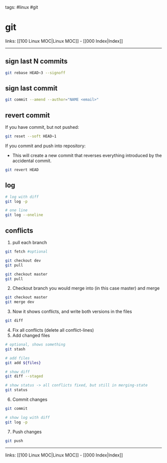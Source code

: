 tags: #linux #git

# git

links: [[100 Linux MOC|Linux MOC]] - [[000 Index|Index]]

---

## sign last N commits
```bash
git rebase HEAD~3 --signoff
```

## sign last commit
```bash
git commit --amend --author="NAME <email>"
```

## revert commit
If you have commit, but not pushed:

```bash
git reset --soft HEAD~1
```

If you commit and push into repository:
- This will create a new commit that reverses everything introduced by the accidental commit.

```bash 
git revert HEAD
```

## log
```bash
# log with diff
git log -p

# one line
git log --oneline
```

## conflicts
1. pull each branch
```bash
git fetch #optional

git checkout dev
git pull

git checkout master
git pull
```
2. Checkout branch you would merge into (in this case master) and merge
```bash
git checkout master
git merge dev
```
3. Now it shows conflicts, and write both versions in the files
```bash
git diff
```
4. Fix all conflicts (delete all conflict-lines)
5. Add changed files
```bash
# optional, shows something
git stash 

# add files
git add ${files}

# show diff
git diff --staged

# show status -> all conflicts fixed, but still in merging-state
git status
```
6. Commit changes
```bash
git commit

# show log with diff
git log -p
```
7. Push changes
 ```bash
 git push 
 ```

---
links: [[100 Linux MOC|Linux MOC]] - [[000 Index|Index]]